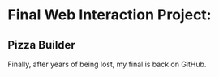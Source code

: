 # Final Web Interaction Project: 
## Pizza Builder 
Finally, after years of being lost, my final is back on GitHub.
